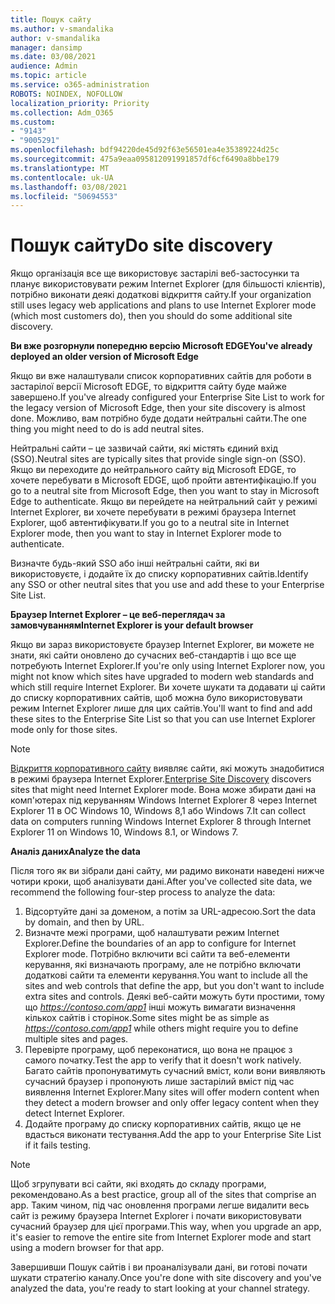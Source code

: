 ```yaml
---
title: Пошук сайту
ms.author: v-smandalika
author: v-smandalika
manager: dansimp
ms.date: 03/08/2021
audience: Admin
ms.topic: article
ms.service: o365-administration
ROBOTS: NOINDEX, NOFOLLOW
localization_priority: Priority
ms.collection: Adm_O365
ms.custom:
- "9143"
- "9005291"
ms.openlocfilehash: bdf94220de45d92f63e56501ea4e35389224d25c
ms.sourcegitcommit: 475a9eaa095812091991857df6cf6490a8bbe179
ms.translationtype: MT
ms.contentlocale: uk-UA
ms.lasthandoff: 03/08/2021
ms.locfileid: "50694553"
---
```

# <a name="do-site-discovery"></a><span data-ttu-id="396fc-102">Пошук сайту</span><span class="sxs-lookup"><span data-stu-id="396fc-102">Do site discovery</span></span>

<span data-ttu-id="396fc-103">Якщо організація все ще використовує застарілі веб-застосунки та планує використовувати режим Internet Explorer (для більшості клієнтів), потрібно виконати деякі додаткові відкриття сайту.</span><span class="sxs-lookup"><span data-stu-id="396fc-103">If your organization still uses legacy web applications and plans to use Internet Explorer mode (which most customers do), then you should do some additional site discovery.</span></span>

<span data-ttu-id="396fc-104">**Ви вже розгорнули попередню версію Microsoft EDGE**</span><span class="sxs-lookup"><span data-stu-id="396fc-104">**You've already deployed an older version of Microsoft Edge**</span></span>

<span data-ttu-id="396fc-105">Якщо ви вже налаштували список корпоративних сайтів для роботи в застарілої версії Microsoft EDGE, то відкриття сайту буде майже завершено.</span><span class="sxs-lookup"><span data-stu-id="396fc-105">If you've already configured your Enterprise Site List to work for the legacy version of Microsoft Edge, then your site discovery is almost done.</span></span> <span data-ttu-id="396fc-106">Можливо, вам потрібно буде додати нейтральні сайти.</span><span class="sxs-lookup"><span data-stu-id="396fc-106">The one thing you might need to do is add neutral sites.</span></span>

<span data-ttu-id="396fc-107">Нейтральні сайти – це зазвичай сайти, які містять єдиний вхід (SSO).</span><span class="sxs-lookup"><span data-stu-id="396fc-107">Neutral sites are typically sites that provide single sign-on (SSO).</span></span> <span data-ttu-id="396fc-108">Якщо ви переходите до нейтрального сайту від Microsoft EDGE, то хочете перебувати в Microsoft EDGE, щоб пройти автентифікацію.</span><span class="sxs-lookup"><span data-stu-id="396fc-108">If you go to a neutral site from Microsoft Edge, then you want to stay in Microsoft Edge to authenticate.</span></span> <span data-ttu-id="396fc-109">Якщо ви перейдете на нейтральний сайт у режимі Internet Explorer, ви хочете перебувати в режимі браузера Internet Explorer, щоб автентифікувати.</span><span class="sxs-lookup"><span data-stu-id="396fc-109">If you go to a neutral site in Internet Explorer mode, then you want to stay in Internet Explorer mode to authenticate.</span></span>

<span data-ttu-id="396fc-110">Визначте будь-який SSO або інші нейтральні сайти, які ви використовуєте, і додайте їх до списку корпоративних сайтів.</span><span class="sxs-lookup"><span data-stu-id="396fc-110">Identify any SSO or other neutral sites that you use and add these to your Enterprise Site List.</span></span>

<span data-ttu-id="396fc-111">**Браузер Internet Explorer – це веб-переглядач за замовчуванням**</span><span class="sxs-lookup"><span data-stu-id="396fc-111">**Internet Explorer is your default browser**</span></span>

<span data-ttu-id="396fc-112">Якщо ви зараз використовуєте браузер Internet Explorer, ви можете не знати, які сайти оновлено до сучасних веб-стандартів і що все ще потребують Internet Explorer.</span><span class="sxs-lookup"><span data-stu-id="396fc-112">If you're only using Internet Explorer now, you might not know which sites have upgraded to modern web standards and which still require Internet Explorer.</span></span> <span data-ttu-id="396fc-113">Ви хочете шукати та додавати ці сайти до списку корпоративних сайтів, щоб можна було використовувати режим Internet Explorer лише для цих сайтів.</span><span class="sxs-lookup"><span data-stu-id="396fc-113">You'll want to find and add these sites to the Enterprise Site List so that you can use Internet Explorer mode only for those sites.</span></span>

> [!NOTE]
> <span data-ttu-id="396fc-114">[Відкриття корпоративного сайту](https://docs.microsoft.com/internet-explorer/ie11-deploy-guide/collect-data-using-enterprise-site-discovery) виявляє сайти, які можуть знадобитися в режимі браузера Internet Explorer.</span><span class="sxs-lookup"><span data-stu-id="396fc-114">[Enterprise Site Discovery](https://docs.microsoft.com/internet-explorer/ie11-deploy-guide/collect-data-using-enterprise-site-discovery) discovers sites that might need Internet Explorer mode.</span></span> <span data-ttu-id="396fc-115">Вона може збирати дані на комп'ютерах під керуванням Windows Internet Explorer 8 через Internet Explorer 11 в ОС Windows 10, Windows 8,1 або Windows 7.</span><span class="sxs-lookup"><span data-stu-id="396fc-115">It can collect data on computers running Windows Internet Explorer 8 through Internet Explorer 11 on Windows 10, Windows 8.1, or Windows 7.</span></span>

<span data-ttu-id="396fc-116">**Аналіз даних**</span><span class="sxs-lookup"><span data-stu-id="396fc-116">**Analyze the data**</span></span>

<span data-ttu-id="396fc-117">Після того як ви зібрали дані сайту, ми радимо виконати наведені нижче чотири кроки, щоб аналізувати дані.</span><span class="sxs-lookup"><span data-stu-id="396fc-117">After you've collected site data, we recommend the following four-step process to analyze the data:</span></span>
1. <span data-ttu-id="396fc-118">Відсортуйте дані за доменом, а потім за URL-адресою.</span><span class="sxs-lookup"><span data-stu-id="396fc-118">Sort the data by domain, and then by URL.</span></span>
2. <span data-ttu-id="396fc-119">Визначте межі програми, щоб налаштувати режим Internet Explorer.</span><span class="sxs-lookup"><span data-stu-id="396fc-119">Define the boundaries of an app to configure for Internet Explorer mode.</span></span> <span data-ttu-id="396fc-120">Потрібно включити всі сайти та веб-елементи керування, які визначають програму, але не потрібно включати додаткові сайти та елементи керування.</span><span class="sxs-lookup"><span data-stu-id="396fc-120">You want to include all the sites and web controls that define the app, but you don't want to include extra sites and controls.</span></span> <span data-ttu-id="396fc-121">Деякі веб-сайти можуть бути простими, тому що *https://contoso.com/app1* інші можуть вимагати визначення кількох сайтів і сторінок.</span><span class="sxs-lookup"><span data-stu-id="396fc-121">Some sites might be as simple as *https://contoso.com/app1* while others might require you to define multiple sites and pages.</span></span>
3. <span data-ttu-id="396fc-122">Перевірте програму, щоб переконатися, що вона не працює з самого початку.</span><span class="sxs-lookup"><span data-stu-id="396fc-122">Test the app to verify that it doesn't work natively.</span></span> <span data-ttu-id="396fc-123">Багато сайтів пропонуватимуть сучасний вміст, коли вони виявляють сучасний браузер і пропонують лише застарілий вміст під час виявлення Internet Explorer.</span><span class="sxs-lookup"><span data-stu-id="396fc-123">Many sites will offer modern content when they detect a modern browser and only offer legacy content when they detect Internet Explorer.</span></span>
4. <span data-ttu-id="396fc-124">Додайте програму до списку корпоративних сайтів, якщо це не вдасться виконати тестування.</span><span class="sxs-lookup"><span data-stu-id="396fc-124">Add the app to your Enterprise Site List if it fails testing.</span></span>

> [!NOTE]
> <span data-ttu-id="396fc-125">Щоб згрупувати всі сайти, які входять до складу програми, рекомендовано.</span><span class="sxs-lookup"><span data-stu-id="396fc-125">As a best practice, group all of the sites that comprise an app.</span></span> <span data-ttu-id="396fc-126">Таким чином, під час оновлення програми легше видалити весь сайт із режиму браузера Internet Explorer і почати використовувати сучасний браузер для цієї програми.</span><span class="sxs-lookup"><span data-stu-id="396fc-126">This way, when you upgrade an app, it's easier to remove the entire site from Internet Explorer mode and start using a modern browser for that app.</span></span>

<span data-ttu-id="396fc-127">Завершивши Пошук сайтів і ви проаналізували дані, ви готові почати шукати стратегію каналу.</span><span class="sxs-lookup"><span data-stu-id="396fc-127">Once you're done with site discovery and you've analyzed the data, you're ready to start looking at your channel strategy.</span></span>

